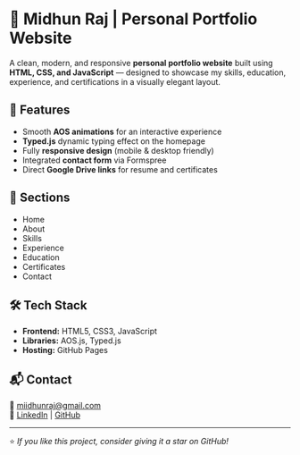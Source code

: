 # 🌿 Midhun Raj | Personal Portfolio Website

A clean, modern, and responsive **personal portfolio website** built using **HTML, CSS, and JavaScript** — designed to showcase my skills, education, experience, and certifications in a visually elegant layout.

## 🚀 Features
- Smooth **AOS animations** for an interactive experience  
- **Typed.js** dynamic typing effect on the homepage  
- Fully **responsive design** (mobile & desktop friendly)  
- Integrated **contact form** via Formspree  
- Direct **Google Drive links** for resume and certificates  

## 🧠 Sections
- Home  
- About  
- Skills  
- Experience  
- Education  
- Certificates  
- Contact  

## 🛠️ Tech Stack
- **Frontend:** HTML5, CSS3, JavaScript  
- **Libraries:** AOS.js, Typed.js  
- **Hosting:** GitHub Pages  

## 📬 Contact
📧 [miidhunraj@gmail.com](mailto:miidhunraj@gmail.com)  
🔗 [LinkedIn](https://www.linkedin.com/in/midhunraj06) | [GitHub](https://github.com/miidhunraj)

---

⭐ *If you like this project, consider giving it a star on GitHub!*
